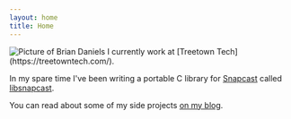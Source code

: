 ```yaml
---
layout: home
title: Home
---
```


<img src="https://www.gravatar.com/avatar/aef726f24ce7497b412a42ac112561e2?s=150" alt="Picture of Brian Daniels" class="profile-picture">
I currently work at [Treetown Tech](https://treetowntech.com/).

In my spare time I've been writing a portable C library for [Snapcast](https://github.com/badaix/snapcast) called [libsnapcast](https://github.com/bridadan/libsnapcast/).

You can read about some of my side projects [on my blog](/blog).


